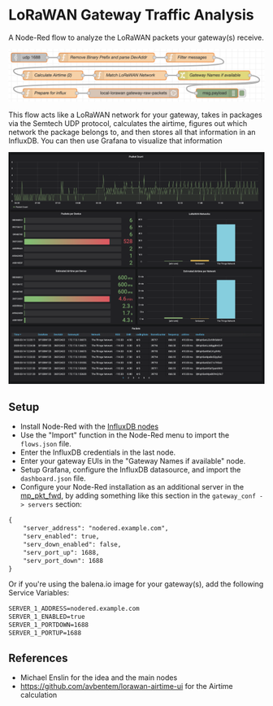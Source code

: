 # LoRaWAN Gateway Traffic Analysis

A Node-Red flow to analyze the LoRaWAN packets your gateway(s) receive.

![A screenshot of the Node-Red flow](img/flows.png)

This flow acts like a LoRaWAN network for your gateway, takes in packages via the Semtech UDP protocol, calculates the airtime, figures out which network the package belongs to, and then stores all that information in an InfluxDB. You can then use Grafana to visualize that information

![A screenshot of the Grafana dashboard](img/grafana.png)

## Setup
* Install Node-Red with the [InfluxDB nodes](https://flows.nodered.org/node/node-red-contrib-influxdb)
* Use the "Import" function in the Node-Red menu to import the ``flows.json`` file.
* Enter the InfluxDB credentials in the last node.
* Enter your gateway EUIs in the "Gateway Names if available" node.
* Setup Grafana, configure the InfluxDB datasource, and import the ``dashboard.json`` file.
* Configure your Node-Red installation as an additional server in the [mp_pkt_fwd](https://github.com/kersing/packet_forwarder/tree/master/mp_pkt_fwd), by adding something like this section in the ``gateway_conf -> servers`` section:
```
{
    "server_address": "nodered.example.com",
    "serv_enabled": true,
    "serv_down_enabled": false,
    "serv_port_up": 1688,
    "serv_port_down": 1688
}
```
Or if you're using the balena.io image for your gateway(s), add the following Service Variables:
```
SERVER_1_ADDRESS=nodered.example.com
SERVER_1_ENABLED=true
SERVER_1_PORTDOWN=1688
SERVER_1_PORTUP=1688
```

## References
* Michael Enslin for the idea and the main nodes
* https://github.com/avbentem/lorawan-airtime-ui for the Airtime calculation
